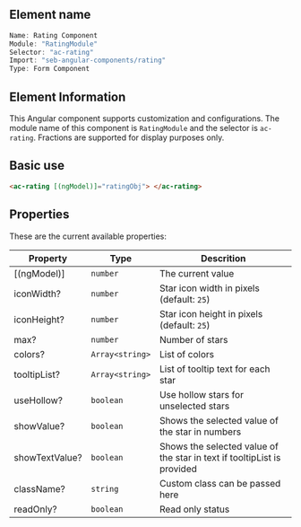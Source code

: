 ## Element name

```javascript
Name: Rating Component
Module: "RatingModule"
Selector: "ac-rating"
Import: "seb-angular-components/rating"
Type: Form Component
```

## Element Information

This Angular component supports customization and configurations. The module name of this component is `RatingModule` and the selector is `ac-rating`. Fractions are supported for display purposes only.

## Basic use

```html
<ac-rating [(ngModel)]="ratingObj"> </ac-rating>
```

## Properties

These are the current available properties:

| Property       | Type            | Descrition                                                              |
| -------------- | --------------- | ----------------------------------------------------------------------- |
| [(ngModel)]    | `number`        | The current value                                                       |
| iconWidth?     | `number`        | Star icon width in pixels (default: `25`)                               |
| iconHeight?    | `number`        | Star icon height in pixels (default: `25`)                              |
| max?           | `number`        | Number of stars                                                         |
| colors?        | `Array<string>` | List of colors                                                          |
| tooltipList?   | `Array<string>` | List of tooltip text for each star                                      |
| useHollow?     | `boolean`       | Use hollow stars for unselected stars                                   |
| showValue?     | `boolean`       | Shows the selected value of the star in numbers                         |
| showTextValue? | `boolean`       | Shows the selected value of the star in text if tooltipList is provided |
| className?     | `string`        | Custom class can be passed here                                         |
| readOnly?      | `boolean`       | Read only status                                                        |
